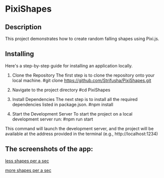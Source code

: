 # PixiShapes

## Description

This project demonstrates how to create random falling shapes using Pixi.js.

## Installing

Here's a step-by-step guide for installing an application locally.

1. Clone the Repository
   The first step is to clone the repository onto your local machine.
   #git clone https://github.com/Strifusha/PixiShapes.git

2. Navigate to the project directory
   #cd PixiShapes

3. Install Dependencies
   The next step is to install all the required dependencies listed in package.json.
   #npm install

4. Start the Development Server
   To start the project on a local development server run:
   #npm run start

This command will launch the development server, and the project will be available at the address provided in the terminal
(e.g., http://localhost:1234)

## The screenshots of the app:

[less shapes per a sec](./images/img.png)

[more shapes per a sec](./images/img2.png)
